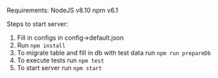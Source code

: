 Requirements:
NodeJS v8.10
npm v6.1

Steps to start server:
1) Fill in configs in config->default.json
2) Run `npm install`
3) To migrate table and fill in db with test data run `npm run prepareDb`
4) To execute tests run `npm test`
5) To start server run `npm start`